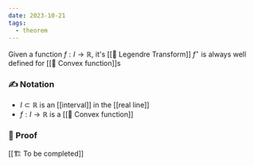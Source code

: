 ```yaml
---
date: 2023-10-21
tags:
  - theorem
---
```


Given a function $f: I \rightarrow \mathbb{R}$, it's [[📘 Legendre Transform]] $f^\star$ is always well defined for [[📘 Convex function]]s

### ✍️ Notation
- $I \subset \mathbb{R}$ is an [[interval]] in the [[real line]]
- $f : I \rightarrow \mathbb{R}$ is a [[📘 Convex function]]

### 🧠 Proof
[[🏗️ To be completed]]